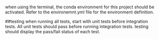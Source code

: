 when using the terminal, the conda environment for this project should be activated. Refer to the environemnt.yml file for the environment definition.

##testing
when running all tests, start with unit tests before integration tests. All unit tests should pass before running integration tests.
testing should display the pass/fail status of each test.